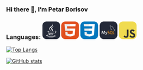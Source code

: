 ### Hi there 👋, I’m Petar Borisov

### Languages:   <img src="https://github.com/tandpfun/skill-icons/raw/main/icons/Java-Dark.svg" width="48" style="max-width: 100%;"> <img src="https://github.com/tandpfun/skill-icons/raw/main/icons/HTML.svg" width="48" style="max-width: 100%;"> <img src="https://github.com/tandpfun/skill-icons/raw/main/icons/CSS.svg" width="48" style="max-width: 100%;"> <img src="https://github.com/tandpfun/skill-icons/raw/main/icons/MySQL-Dark.svg" width="48" style="max-width: 100%;"> <img src="https://github.com/tandpfun/skill-icons/raw/main/icons/JavaScript.svg" width="48" style="max-width: 100%;">


[![Top Langs](https://github-readme-stats.vercel.app/api/top-langs/?username=PetarBorisov)](https://github.com/PetarBorisov)

[![GitHub stats](https://github-readme-stats.vercel.app/api?username=PetarBorisov&show_icons=true)](https://github.com/PetarBorisov)
